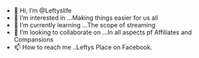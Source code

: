- 👋 Hi, I’m @Leftyslife
- 👀 I’m interested in ...Making things easier for us all
- 🌱 I’m currently learning ...The scope of streaming
- 💞️ I’m looking to collaborate on ...In all aspects pf Affiliates and Compansions
- 📫 How to reach me ..Leftys Place on Facebook.

<!---
Leftyslife/Leftyslife is a ✨ special ✨ repository because its `README.md` (this file) appears on your GitHub profile.
You can click the Preview link to take a look at your changes.
--->
